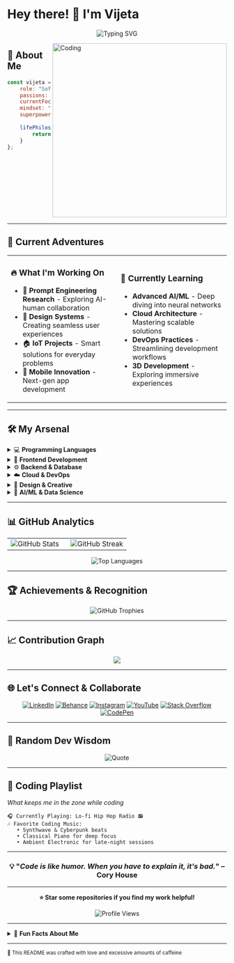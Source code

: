 # Hey there! 👋 I'm Vijeta

<div align="center">

![Typing SVG](https://readme-typing-svg.herokuapp.com/?font=Fira+Code&size=30&duration=3000&pause=1000&color=00D9FF&center=true&vCenter=true&width=600&lines=Software+Developer+%26+UI%2FUX+Enthusiast;IoT+%26+Tech+Explorer;Prompt+Engineering+Researcher;Building+Digital+Experiences)

</div>

<img align="right" alt="Coding" width="400" src="https://cdn.dribbble.com/users/1162077/screenshots/3848914/programmer.gif">

## 🚀 About Me

```javascript
const vijeta = {
    role: "Software Developer Intern @ Ei",
    passions: ["UI/UX Design", "IoT Innovation", "Latest Tech Trends"],
    currentFocus: "Prompt Engineering & AI Integration",
    mindset: "Code. Create. Innovate. Repeat.",
    superpower: "Turning caffeine into clean code ☕",
    
    lifePhilosophy() {
        return "Building tomorrow's solutions with today's creativity";
    }
};
```

<br clear="right"/>

---

## 🎯 Current Adventures

<table>
<tr>
<td width="50%">

### 🔥 What I'm Working On
- 🧠 **Prompt Engineering Research** - Exploring AI-human collaboration
- 🎨 **Design Systems** - Creating seamless user experiences  
- 🏠 **IoT Projects** - Smart solutions for everyday problems
- 📱 **Mobile Innovation** - Next-gen app development

</td>
<td width="50%">

### 🌱 Currently Learning
- **Advanced AI/ML** - Deep diving into neural networks
- **Cloud Architecture** - Mastering scalable solutions
- **DevOps Practices** - Streamlining development workflows
- **3D Development** - Exploring immersive experiences

</td>
</tr>
</table>

---

## 🛠️ My Arsenal

<details>
<summary>💻 <b>Programming Languages</b></summary>
<br>

![JavaScript](https://img.shields.io/badge/JavaScript-F7DF1E?style=for-the-badge&logo=javascript&logoColor=black)
![Python](https://img.shields.io/badge/Python-14354C?style=for-the-badge&logo=python&logoColor=white)
![TypeScript](https://img.shields.io/badge/TypeScript-007ACC?style=for-the-badge&logo=typescript&logoColor=white)
![C++](https://img.shields.io/badge/C++-00599C?style=for-the-badge&logo=c%2B%2B&logoColor=white)
![Java](https://img.shields.io/badge/Java-ED8B00?style=for-the-badge&logo=openjdk&logoColor=white)
![PHP](https://img.shields.io/badge/PHP-777BB4?style=for-the-badge&logo=php&logoColor=white)
![R](https://img.shields.io/badge/R-276DC3?style=for-the-badge&logo=r&logoColor=white)

</details>

<details>
<summary>🎨 <b>Frontend Development</b></summary>
<br>

![React](https://img.shields.io/badge/React-20232A?style=for-the-badge&logo=react&logoColor=61DAFB)
![Angular](https://img.shields.io/badge/Angular-DD0031?style=for-the-badge&logo=angular&logoColor=white)
![Flutter](https://img.shields.io/badge/Flutter-02569B?style=for-the-badge&logo=flutter&logoColor=white)
![HTML5](https://img.shields.io/badge/HTML5-E34F26?style=for-the-badge&logo=html5&logoColor=white)
![CSS3](https://img.shields.io/badge/CSS3-1572B6?style=for-the-badge&logo=css3&logoColor=white)
![SASS](https://img.shields.io/badge/SASS-hotpink.svg?style=for-the-badge&logo=SASS&logoColor=white)
![Bootstrap](https://img.shields.io/badge/Bootstrap-563D7C?style=for-the-badge&logo=bootstrap&logoColor=white)

</details>

<details>
<summary>⚙️ <b>Backend & Database</b></summary>
<br>

![Node.js](https://img.shields.io/badge/Node.js-43853D?style=for-the-badge&logo=node.js&logoColor=white)
![Flask](https://img.shields.io/badge/Flask-000000?style=for-the-badge&logo=flask&logoColor=white)
![.NET](https://img.shields.io/badge/.NET-5C2D91?style=for-the-badge&logo=.net&logoColor=white)
![MySQL](https://img.shields.io/badge/MySQL-00000F?style=for-the-badge&logo=mysql&logoColor=white)
![MongoDB](https://img.shields.io/badge/MongoDB-4EA94B?style=for-the-badge&logo=mongodb&logoColor=white)
![Redis](https://img.shields.io/badge/Redis-DC382D?style=for-the-badge&logo=redis&logoColor=white)
![Firebase](https://img.shields.io/badge/Firebase-039BE5?style=for-the-badge&logo=Firebase&logoColor=white)

</details>

<details>
<summary>☁️ <b>Cloud & DevOps</b></summary>
<br>

![AWS](https://img.shields.io/badge/AWS-232F3E?style=for-the-badge&logo=amazon-aws&logoColor=white)
![Google Cloud](https://img.shields.io/badge/Google_Cloud-4285F4?style=for-the-badge&logo=google-cloud&logoColor=white)
![Azure](https://img.shields.io/badge/Azure-0078D4?style=for-the-badge&logo=microsoft-azure&logoColor=white)
![Docker](https://img.shields.io/badge/Docker-2CA5E0?style=for-the-badge&logo=docker&logoColor=white)
![Kubernetes](https://img.shields.io/badge/Kubernetes-326ce5.svg?&style=for-the-badge&logo=kubernetes&logoColor=white)
![Jenkins](https://img.shields.io/badge/Jenkins-D24939?style=for-the-badge&logo=Jenkins&logoColor=white)

</details>

<details>
<summary>🎯 <b>Design & Creative</b></summary>
<br>

![Figma](https://img.shields.io/badge/Figma-F24E1E?style=for-the-badge&logo=figma&logoColor=white)
![Adobe Creative Suite](https://img.shields.io/badge/Adobe%20Creative%20Suite-DA1F26.svg?style=for-the-badge&logo=Adobe%20Creative%20Suite&logoColor=white)
![Canva](https://img.shields.io/badge/Canva-%2300C4CC.svg?style=for-the-badge&logo=Canva&logoColor=white)
![Blender](https://img.shields.io/badge/blender-%23F5792A.svg?style=for-the-badge&logo=blender&logoColor=white)

</details>

<details>
<summary>🤖 <b>AI/ML & Data Science</b></summary>
<br>

![TensorFlow](https://img.shields.io/badge/TensorFlow-FF6F00?style=for-the-badge&logo=tensorflow&logoColor=white)
![PyTorch](https://img.shields.io/badge/PyTorch-EE4C2C?style=for-the-badge&logo=pytorch&logoColor=white)
![scikit-learn](https://img.shields.io/badge/scikit--learn-F7931E?style=for-the-badge&logo=scikit-learn&logoColor=white)
![Pandas](https://img.shields.io/badge/pandas-150458?style=for-the-badge&logo=pandas&logoColor=white)
![NumPy](https://img.shields.io/badge/numpy-013243?style=for-the-badge&logo=numpy&logoColor=white)
![Matplotlib](https://img.shields.io/badge/Matplotlib-11557c?style=for-the-badge&logo=matplotlib&logoColor=white)

</details>

---

## 📊 GitHub Analytics

<div align="center">
<table>
<tr>
<td width="50%">

<img src="https://github-readme-stats.vercel.app/api?username=vj-vijeta&show_icons=true&theme=tokyonight&hide_border=true&count_private=true&include_all_commits=true" alt="GitHub Stats" />

</td>
<td width="50%">

<img src="https://github-readme-streak-stats.herokuapp.com/?user=vj-vijeta&theme=tokyonight&hide_border=true" alt="GitHub Streak" />

</td>
</tr>
</table>

<img src="https://github-readme-stats.vercel.app/api/top-langs/?username=vj-vijeta&theme=tokyonight&hide_border=true&layout=compact&langs_count=8" alt="Top Languages" />

</div>

---

## 🏆 Achievements & Recognition

<div align="center">

![GitHub Trophies](https://github-profile-trophy.vercel.app/?username=vj-vijeta&theme=tokyonight&no-frame=true&no-bg=false&margin-w=4&row=2&column=3)

</div>

---

## 📈 Contribution Graph

<div align="center">

<img src="https://github-readme-activity-graph.vercel.app/graph?username=vj-vijeta&theme=tokyo-night&hide_border=true&area=true" />

</div>

---

## 🌐 Let's Connect & Collaborate

<div align="center">

[![LinkedIn](https://img.shields.io/badge/LinkedIn-0077B5?style=for-the-badge&logo=linkedin&logoColor=white)](https://linkedin.com/in/vijeta-vj)
[![Behance](https://img.shields.io/badge/Behance-1769ff?style=for-the-badge&logo=behance&logoColor=white)](https://behance.net/vijeta1)
[![Instagram](https://img.shields.io/badge/Instagram-E4405F?style=for-the-badge&logo=instagram&logoColor=white)](https://instagram.com/@vj_vijeta)
[![YouTube](https://img.shields.io/badge/YouTube-FF0000?style=for-the-badge&logo=youtube&logoColor=white)](https://youtube.com/@vijeta9278)
[![Stack Overflow](https://img.shields.io/badge/Stack_Overflow-FE7A16?style=for-the-badge&logo=stack-overflow&logoColor=white)](https://stackoverflow.com/users/user:23373702)
[![CodePen](https://img.shields.io/badge/CodePen-000000?style=for-the-badge&logo=codepen&logoColor=white)](https://codepen.io/Vijeta-the-solid)

</div>

---

## 💭 Random Dev Wisdom

<div align="center">

![Quote](https://quotes-github-readme.vercel.app/api?type=horizontal&theme=tokyonight)

</div>

---

## 🎵 Coding Playlist
*What keeps me in the zone while coding*

```
🎧 Currently Playing: Lo-fi Hip Hop Radio 📻
🎶 Favorite Coding Music: 
   • Synthwave & Cyberpunk beats
   • Classical Piano for deep focus
   • Ambient Electronic for late-night sessions
```

---

<div align="center">

### 💡 "*Code is like humor. When you have to explain it, it's bad.*" – Cory House

---

**⭐ Star some repositories if you find my work helpful!**

![Profile Views](https://komarev.com/ghpvc/?username=vj-vijeta&style=for-the-badge&color=brightgreen)

</div>

---

<details>
<summary>🎯 <b>Fun Facts About Me</b></summary>

```yaml
- 🌙 I'm a night owl - my best code happens after midnight
- ☕ Coffee consumption: ~4 cups/day (rookie numbers, I know)
- 🎮 When not coding: Gaming, 3D modeling, or tinkering with IoT devices
- 🏃‍♂️ I believe the best debugging happens during walks
- 📚 Currently reading: "The Art of Prompt Engineering"
- 🎯 2024 Goal: Contribute to 50+ open source projects
- 🚀 Dream project: Building an AI-powered design assistant
```

</details>

<!-- 
██╗   ██╗██╗     ██╗███████╗████████╗ █████╗ 
██║   ██║██║     ██║██╔════╝╚══██╔══╝██╔══██╗
██║   ██║██║     ██║█████╗     ██║   ███████║
╚██╗ ██╔╝██║██   ██║██╔══╝     ██║   ██╔══██║
 ╚████╔╝ ██║╚█████╔╝███████╗   ██║   ██║  ██║
  ╚═══╝  ╚═╝ ╚════╝ ╚══════╝   ╚═╝   ╚═╝  ╚═╝
-->

---

<sub>💖 This README was crafted with love and excessive amounts of caffeine</sub>
